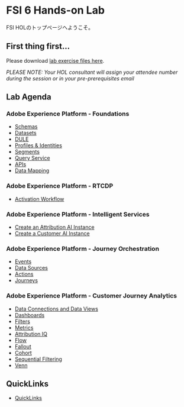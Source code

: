 # FSI 6 Hands-on Lab

FSI HOLのトップページへようこそ。

## First thing first...

Please download [lab exercise files here](https://github.com/tetsushijp/AEP-Hands-on-Labs/blob/master/labs/fsi6/lab_downloads.md).

*PLEASE NOTE: Your HOL consultant will assign your attendee number during the session or in your pre-prerequisites email*

## Lab Agenda

### Adobe Experience Platform - Foundations
 - [Schemas](https://github.com/tetsushijp/AEP-Hands-on-Labs/blob/master/labs/fsi6/Foundations/Schemas.md)
 - [Datasets](https://github.com/tetsushijp/AEP-Hands-on-Labs/blob/master/labs/fsi6/Foundations/Datasets.md)
 - [DULE](https://github.com/tetsushijp/AEP-Hands-on-Labs/blob/master/labs/fsi6/Foundations/DULE.md)
 - [Profiles & Identities](https://github.com/tetsushijp/AEP-Hands-on-Labs/blob/master/labs/fsi6/Foundations/Profiles.md)
 - [Segments](https://github.com/tetsushijp/AEP-Hands-on-Labs/blob/master/labs/fsi6/Foundations/Segments.md)
 - [Query Service](https://github.com/tetsushijp/AEP-Hands-on-Labs/blob/master/labs/fsi6/Foundations/DeepDive%20QueryService.md)
 - [APIs](https://github.com/tetsushijp/AEP-Hands-on-Labs/blob/master/labs/fsi6/Foundations/APIs.md)
 - [Data Mapping](https://github.com/tetsushijp/AEP-Hands-on-Labs/blob/master/labs/fsi6/Foundations/Data%20Mapping.md)

### Adobe Experience Platform - RTCDP
- [Activation Workflow](https://github.com/tetsushijp/AEP-Hands-on-Labs/blob/master/labs/fsi6/Foundations/destinations.md)

### Adobe Experience Platform - Intelligent Services
- [Create an Attribution AI Instance](https://github.com/tetsushijp/AEP-Hands-on-Labs/blob/master/labs/fsi6/Intelligent%20Services/attributionai.md)
- [Create a Customer AI Instance](https://github.com/tetsushijp/AEP-Hands-on-Labs/blob/master/labs/fsi6/Intelligent%20Services/Customer%20AI.md)

### Adobe Experience Platform - Journey Orchestration
 - [Events](https://github.com/tetsushijp/AEP-Hands-on-Labs/blob/master/labs/fsi6/Journey%20Orchestration/Exercise1-Events.md)
 - [Data Sources](https://github.com/tetsushijp/AEP-Hands-on-Labs/blob/master/labs/fsi6/Journey%20Orchestration/Exercise2-DataSources.md)
 - [Actions](https://github.com/tetsushijp/AEP-Hands-on-Labs/blob/master/labs/fsi6/Journey%20Orchestration/Exercise3-Action.md)
 - [Journeys](https://github.com/tetsushijp/AEP-Hands-on-Labs/tree/master/labs/fsi6/Journey%20Orchestration)


### Adobe Experience Platform - Customer Journey Analytics
 - [Data Connections and Data Views](https://github.com/tetsushijp/AEP-Hands-on-Labs/blob/master/labs/fsi6/CJA/ConnectionsandDataViews.md)
 - [Dashboards](https://github.com/tetsushijp/AEP-Hands-on-Labs/blob/master/labs/fsi6/CJA/Dashboards.md)
 - [Filters](https://github.com/tetsushijp/AEP-Hands-on-Labs/blob/master/labs/fsi6/CJA/Filters.md)
 - [Metrics](https://github.com/tetsushijp/AEP-Hands-on-Labs/blob/master/labs/fsi6/CJA/Metrics.md)
 - [Attribution IQ](https://github.com/tetsushijp/AEP-Hands-on-Labs/blob/master/labs/fsi6/CJA/AttributionIQ.md)
 - [Flow](https://github.com/tetsushijp/AEP-Hands-on-Labs/blob/master/labs/fsi6/CJA/Flow.md)
 - [Fallout](https://github.com/tetsushijp/AEP-Hands-on-Labs/blob/master/labs/fsi6/CJA/Fallout.md)
 - [Cohort](https://github.com/tetsushijp/AEP-Hands-on-Labs/blob/master/labs/fsi6/CJA/Cohort.md)
 - [Sequential Filtering](https://github.com/tetsushijp/AEP-Hands-on-Labs/blob/master/labs/fsi6/CJA/SeqeuntialFiltering.md)
 - [Venn](https://github.com/tetsushijp/AEP-Hands-on-Labs/blob/master/labs/fsi6/CJA/Venn.md)
 
## QuickLinks

 - [QuickLinks](https://github.com/tetsushijp/AEP-Hands-on-Labs/blob/master/labs/quicklinks/quicklinks_fsi.md)
